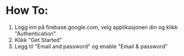 <h1>How To: </h1>
<ol>
  <li>Logg inn på firebase.google.com, velg applikasjonen din og klikk "Authentication" </li>
  <li>Klikk "Get Started"</li>
  <li>Legg til "Email and password" og enable "Email & password"</li>
</ol>
